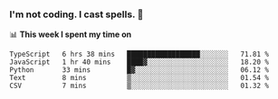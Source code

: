 ### I'm not coding. I cast spells. 🎩

📊 **This week I spent my time on**
<!--START_SECTION:waka-->
```text
TypeScript   6 hrs 38 mins   ██████████████████░░░░░░░   71.81 % 
JavaScript   1 hr 40 mins    ████▓░░░░░░░░░░░░░░░░░░░░   18.20 % 
Python       33 mins         █▓░░░░░░░░░░░░░░░░░░░░░░░   06.12 % 
Text         8 mins          ▒░░░░░░░░░░░░░░░░░░░░░░░░   01.54 % 
CSV          7 mins          ▒░░░░░░░░░░░░░░░░░░░░░░░░   01.32 % 
```
<!--END_SECTION:waka-->
